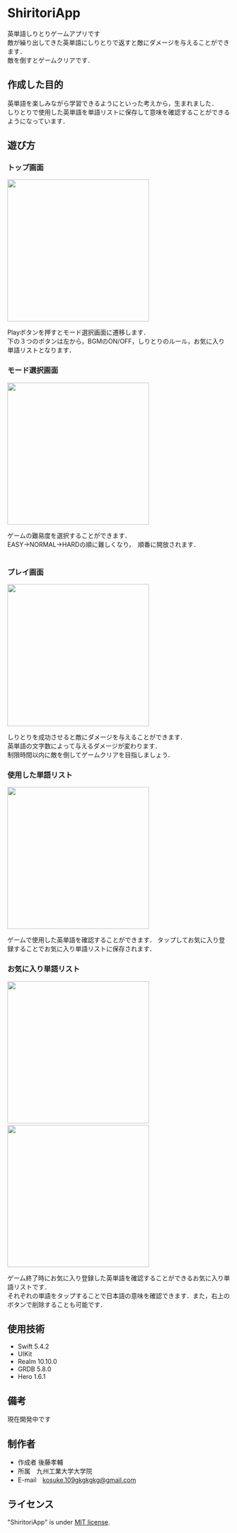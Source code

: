 # ShiritoriApp
英単語しりとりゲームアプリです</br>
敵が繰り出してきた英単語にしりとりで返すと敵にダメージを与えることができます．</br>
敵を倒すとゲームクリアです．</br>

## 作成した目的
英単語を楽しみながら学習できるようにといった考えから，生まれました．</br>
しりとりで使用した英単語を単語リストに保存して意味を確認することができるようになっています．

## 遊び方
### トップ画面
<img src='https://user-images.githubusercontent.com/84612341/126066774-eb543b8a-64a8-4c56-af61-b88a2be7711a.png' width='320px'></br>

Playボタンを押すとモード選択画面に遷移します．</br>
下の３つのボタンは左から，BGMのON/OFF，しりとりのルール，お気に入り単語リストとなります．
</br>

### モード選択画面
<img src='https://user-images.githubusercontent.com/84612341/126067275-b9fd4165-68b6-4908-8fba-dd66aee2f0bc.png' width='320px'></br>
 
ゲームの難易度を選択することができます．</br>
EASY->NORMAL->HARDの順に難しくなり，　順番に開放されます．</br>
</br>

### プレイ画面
<img src='https://user-images.githubusercontent.com/84612341/126068618-84b9f735-796c-4f18-9742-bc0c5d933df4.gif' width='320px'></br>

しりとりを成功させると敵にダメージを与えることができます．</br>
英単語の文字数によって与えるダメージが変わります．</br>
制限時間以内に敵を倒してゲームクリアを目指しましょう．</br>

<!-- #### しりとりのルール
* 敵の繰り出す英単語の最後の文字から始まる英単語を入力すること
* 2文字以上の単語であること
* 存在する単語であること</br> -->

### 使用した単語リスト
<img src='https://user-images.githubusercontent.com/84612341/126068997-10d05d73-9464-43d4-bd04-46ebdaf984f4.png' width='320px'></br>

ゲームで使用した英単語を確認することができます． タップしてお気に入り登録することでお気に入り単語リストに保存されます．</br>

### お気に入り単語リスト
<img src='https://user-images.githubusercontent.com/84612341/126069127-9248d1c6-1cb4-45f6-b58a-ecd12947abb2.png' width='320px'>　　<img src='https://user-images.githubusercontent.com/84612341/126069131-e1cbaa3b-7938-4608-a598-1a0475a7d3a3.png' width='320px'>

ゲーム終了時にお気に入り登録した英単語を確認することができるお気に入り単語リストです．</br>
それぞれの単語をタップすることで日本語の意味を確認できます．また，右上のボタンで削除することも可能です．</br>

## 使用技術
* Swift 5.4.2
* UIKit
* Realm 10.10.0 
* GRDB 5.8.0
* Hero 1.6.1

## 備考
 
現在開発中です
 
## 制作者
 
* 作成者 後藤孝輔
* 所属　九州工業大学大学院
* E-mail　kosuke.109gkgkgkg@gmail.com
 
## ライセンス

"ShiritoriApp" is under [MIT license](https://en.wikipedia.org/wiki/MIT_License).
 
